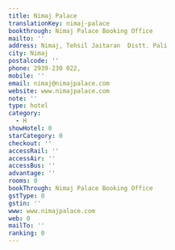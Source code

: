 ```yaml
---
title: Nimaj Palace
translationKey: nimaj-palace
bookthrough: Nimaj Palace Booking Office
mailto: ''
address: Nimaj, Tehsil Jaitaran  Distt. Pali
city: Nimaj
postalcode: ''
phone: 2939-230 022,
mobile: ''
email: nimaj@nimajpalace.com
website: www.nimajpalace.com
note: ''
type: hotel
category:
  - H
showHotel: 0
starCategory: 0
checkout: ''
accessRail: ''
accessAir: ''
accessBus: ''
advantage: ''
rooms: 0
bookThrough: Nimaj Palace Booking Office
gstType: 0
gstin: ''
www: www.nimajpalace.com
web: 0
mailTo: ''
ranking: 0
---
```







